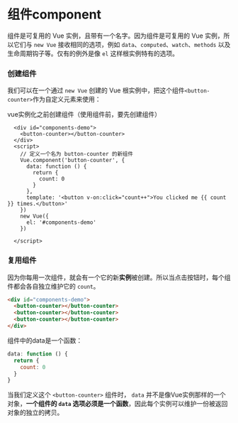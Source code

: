 # 组件component

组件是可复用的 Vue 实例，且带有一个名字。因为组件是可复用的 Vue 实例，所以它们与 `new Vue` 接收相同的选项，例如 `data`、`computed`、`watch`、`methods` 以及生命周期钩子等。仅有的例外是像 `el` 这样根实例特有的选项。

### 创建组件

我们可以在一个通过 `new Vue` 创建的 Vue 根实例中，把这个组件`<button-counter>`作为自定义元素来使用：

vue实例化之前创建组件（使用组件前，要先创建组件）

```php+HTML
  <div id="components-demo">
    <button-counter></button-counter>
  </div>
  <script>
    // 定义一个名为 button-counter 的新组件
    Vue.component('button-counter', {
      data: function () {
        return {
          count: 0
        }
      },
      template: '<button v-on:click="count++">You clicked me {{ count }} times.</button>'
    })
    new Vue({
      el: '#components-demo'
    })

  </script>
```

### 复用组件

因为你每用一次组件，就会有一个它的新**实例**被创建。所以当点击按钮时，每个组件都会各自独立维护它的 `count`。

```html
<div id="components-demo">
  <button-counter></button-counter>
  <button-counter></button-counter>
  <button-counter></button-counter>
</div>
```

组件中的data是一个函数：

```js
data: function () {
  return {
    count: 0
  }
}
```

当我们定义这个 `<button-counter>` 组件时， `data` 并不是像Vue实例那样的一个对象，**一个组件的 `data` 选项必须是一个函数**，因此每个实例可以维护一份被返回对象的独立的拷贝。